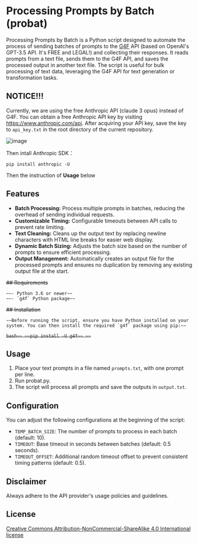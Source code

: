 # Processing Prompts by Batch (probat)

Processing Prompts by Batch is a Python script designed to automate the process of sending batches of prompts to the [G4F](https://github.com/xtekky/gpt4free) API (based on OpenAI's GPT-3.5 API. It's FREE and LEGAL!) and collecting their responses. It reads prompts from a text file, sends them to the G4F API, and saves the processed output in another text file. The script is useful for bulk processing of text data, leveraging the G4F API for text generation or transformation tasks.

## NOTICE!!!

Currently, we are using the free Anthropic API (claude 3 opus) instead of G4F. You can obtain a free Anthropic API key by visiting https://www.anthropic.com/api. After acquiring your API key, save the key to `api_key.txt` in the root directory of the current repository.

![image](https://github.com/cbdb-project/processing-prompts-by-batch/assets/8538710/f38a0f0f-732d-4f71-bdbd-b2054831b92d)

Then intall Anthropic SDK：

```
pip install anthropic -U
```
Then the instruction of **Usage** below

## Features

- **Batch Processing:** Process multiple prompts in batches, reducing the overhead of sending individual requests.
- **Customizable Timing:** Configurable timeouts between API calls to prevent rate limiting.
- **Text Cleaning:** Cleans up the output text by replacing newline characters with HTML line breaks for easier web display.
- **Dynamic Batch Sizing:** Adjusts the batch size based on the number of prompts to ensure efficient processing.
- **Output Management:** Automatically creates an output file for the processed prompts and ensures no duplication by removing any existing output file at the start.

~~## Requirements~~
~~~~
~~- Python 3.6 or newer~~
~~- `g4f` Python package~~
~~~~
~~## Installation~~
~~~~
~~Before running the script, ensure you have Python installed on your system. You can then install the required `g4f` package using pip:~~
~~~~
~~```bash~~
~~pip install -U g4f~~
~~```~~


## Usage

1. Place your text prompts in a file named `prompts.txt`, with one prompt per line.
2. Run probat.py.
3. The script will process all prompts and save the outputs in `output.txt`.

## Configuration

You can adjust the following configurations at the beginning of the script:

- `TEMP_BATCH_SIZE`: The number of prompts to process in each batch (default: 10).
- `TIMEOUT`: Base timeout in seconds between batches (default: 0.5 seconds).
- `TIMEOUT_OFFSET`: Additional random timeout offset to prevent consistent timing patterns (default: 0.5).


## Disclaimer

Always adhere to the API provider's usage policies and guidelines.

## License

[Creative Commons Attribution-NonCommercial-ShareAlike 4.0 International license](https://creativecommons.org/licenses/by-nc-sa/4.0/)
